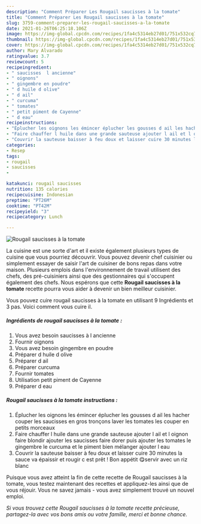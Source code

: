 ```yaml
---
description: "Comment Préparer Les Rougail saucisses à la tomate"
title: "Comment Préparer Les Rougail saucisses à la tomate"
slug: 3759-comment-preparer-les-rougail-saucisses-a-la-tomate
date: 2021-01-26T06:25:18.106Z
image: https://img-global.cpcdn.com/recipes/1fa4c5314eb27d01/751x532cq70/rougail-saucisses-a-la-tomate-photo-principale-de-la-recette.jpg
thumbnail: https://img-global.cpcdn.com/recipes/1fa4c5314eb27d01/751x532cq70/rougail-saucisses-a-la-tomate-photo-principale-de-la-recette.jpg
cover: https://img-global.cpcdn.com/recipes/1fa4c5314eb27d01/751x532cq70/rougail-saucisses-a-la-tomate-photo-principale-de-la-recette.jpg
author: Mary Alvarado
ratingvalue: 3.7
reviewcount: 5
recipeingredient:
- " saucisses  l ancienne"
- " oignons"
- " gingembre en poudre"
- " d huile d olive"
- " d ail"
- " curcuma"
- " tomates"
- " petit piment de Cayenne"
- " d eau"
recipeinstructions:
- "Éplucher les oignons les émincer éplucher les gousses d ail les hacher couper les saucisses en gros tronçons laver les tomates les couper en petits morceaux"
- "Faire chauffer l huile dans une grande sauteuse ajouter l ail et l oignon faire blondir ajouter les saucisses faire dorer puis ajouter les tomates le gingembre le curcuma et le piment bien mélanger ajouter l eau"
- "Couvrir la sauteuse baisser à feu doux et laisser cuire 30 minutes la sauce va épaissir et rougir c est prêt ! Bon appétit 😋servir avec un riz blanc"
categories:
- Resep
tags:
- rougail
- saucisses
- 

katakunci: rougail saucisses  
nutrition: 135 calories
recipecuisine: Indonesian
preptime: "PT26M"
cooktime: "PT42M"
recipeyield: "3"
recipecategory: Lunch

---
```



![Rougail saucisses à la tomate](https://img-global.cpcdn.com/recipes/1fa4c5314eb27d01/751x532cq70/rougail-saucisses-a-la-tomate-photo-principale-de-la-recette.jpg)

La cuisine est une sorte d'art et il existe également plusieurs types de cuisine que vous pourriez découvrir. Vous pouvez devenir chef cuisinier ou simplement essayer de saisir l'art de cuisiner de bons repas dans votre maison. Plusieurs emplois dans l'environnement de travail utilisent des chefs, des pré-cuisiniers ainsi que des gestionnaires qui s'occupent également des chefs. Nous espérons que cette <strong> Rougail saucisses à la tomate </strong> recette pourra vous aider à devenir un bien meilleur cuisinier.

<!--inarticleads1-->

Vous pouvez cuire rougail saucisses à la tomate en utilisant 9 Ingrédients et 3 pas. Voici comment vous cuire il.

##### Ingrédients de rougail saucisses à la tomate :

1. Vous avez besoin  saucisses à l ancienne
1. Fournir  oignons
1. Vous avez besoin  gingembre en poudre
1. Préparer  d huile d olive
1. Préparer  d ail
1. Préparer  curcuma
1. Fournir  tomates
1. Utilisation  petit piment de Cayenne
1. Préparer  d eau




<!--inarticleads2-->

##### Rougail saucisses à la tomate instructions :

1. Éplucher les oignons les émincer éplucher les gousses d ail les hacher couper les saucisses en gros tronçons laver les tomates les couper en petits morceaux
1. Faire chauffer l huile dans une grande sauteuse ajouter l ail et l oignon faire blondir ajouter les saucisses faire dorer puis ajouter les tomates le gingembre le curcuma et le piment bien mélanger ajouter l eau
1. Couvrir la sauteuse baisser à feu doux et laisser cuire 30 minutes la sauce va épaissir et rougir c est prêt ! Bon appétit 😋servir avec un riz blanc




<!--inarticleads1-->

<p>
Puisque vous avez atteint la fin de cette recette de Rougail saucisses à la tomate, vous testez maintenant des recettes et appliquez-les ainsi que de vous réjouir. Vous ne savez jamais - vous avez simplement trouvé un nouvel emploi.
</p>

<p>
<i>Si vous trouvez cette Rougail saucisses à la tomate recette précieuse, partagez-la avec vos bons amis ou votre famille, merci et bonne chance.</i>
</p>
